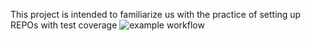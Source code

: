 This project is intended to familiarize us with the practice of setting up REPOs with test coverage
![example workflow](https://github.com/CarlosCarvajal28/embedded_Lab0/actions/workflows/main.yml/badge.svg)